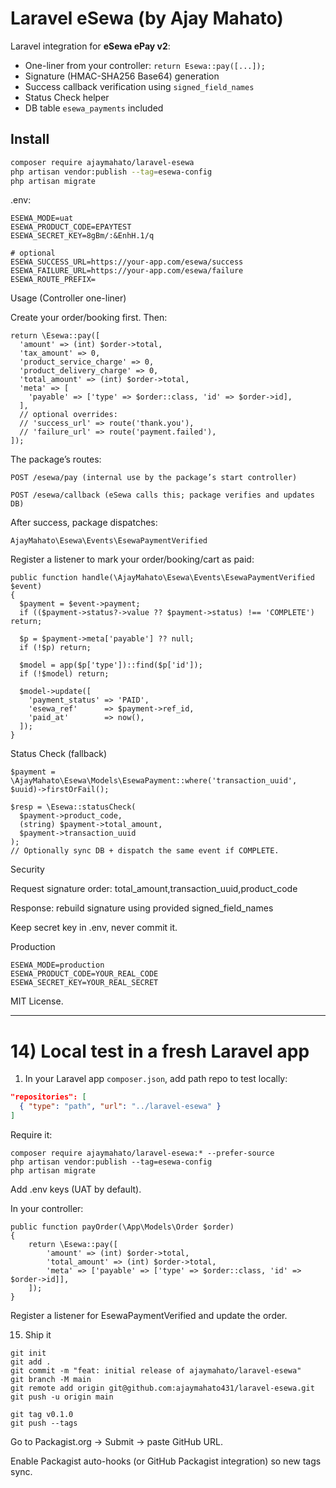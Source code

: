 ﻿# Laravel eSewa (by Ajay Mahato)

Laravel integration for **eSewa ePay v2**:
- One-liner from your controller: `return Esewa::pay([...]);`
- Signature (HMAC-SHA256 Base64) generation
- Success callback verification using `signed_field_names`
- Status Check helper
- DB table `esewa_payments` included

## Install

```bash
composer require ajaymahato/laravel-esewa
php artisan vendor:publish --tag=esewa-config
php artisan migrate
```


.env:

```
ESEWA_MODE=uat
ESEWA_PRODUCT_CODE=EPAYTEST
ESEWA_SECRET_KEY=8gBm/:&EnhH.1/q

# optional
ESEWA_SUCCESS_URL=https://your-app.com/esewa/success
ESEWA_FAILURE_URL=https://your-app.com/esewa/failure
ESEWA_ROUTE_PREFIX=
```

Usage (Controller one-liner)

Create your order/booking first. Then:

```
return \Esewa::pay([
  'amount' => (int) $order->total,
  'tax_amount' => 0,
  'product_service_charge' => 0,
  'product_delivery_charge' => 0,
  'total_amount' => (int) $order->total,
  'meta' => [
    'payable' => ['type' => $order::class, 'id' => $order->id],
  ],
  // optional overrides:
  // 'success_url' => route('thank.you'),
  // 'failure_url' => route('payment.failed'),
]);
```


The package’s routes:

```
POST /esewa/pay (internal use by the package’s start controller)

POST /esewa/callback (eSewa calls this; package verifies and updates DB)
```

After success, package dispatches:

```
AjayMahato\Esewa\Events\EsewaPaymentVerified
```


Register a listener to mark your order/booking/cart as paid:

```
public function handle(\AjayMahato\Esewa\Events\EsewaPaymentVerified $event)
{
  $payment = $event->payment;
  if (($payment->status?->value ?? $payment->status) !== 'COMPLETE') return;

  $p = $payment->meta['payable'] ?? null;
  if (!$p) return;

  $model = app($p['type'])::find($p['id']);
  if (!$model) return;

  $model->update([
    'payment_status' => 'PAID',
    'esewa_ref'      => $payment->ref_id,
    'paid_at'        => now(),
  ]);
}
```

Status Check (fallback)
```
$payment = \AjayMahato\Esewa\Models\EsewaPayment::where('transaction_uuid', $uuid)->firstOrFail();

$resp = \Esewa::statusCheck(
  $payment->product_code,
  (string) $payment->total_amount,
  $payment->transaction_uuid
);
// Optionally sync DB + dispatch the same event if COMPLETE.
```

Security

Request signature order: total_amount,transaction_uuid,product_code

Response: rebuild signature using provided signed_field_names

Keep secret key in .env, never commit it.

Production
```
ESEWA_MODE=production
ESEWA_PRODUCT_CODE=YOUR_REAL_CODE
ESEWA_SECRET_KEY=YOUR_REAL_SECRET
```


MIT License.


---

# 14) Local test in a fresh Laravel app

1) In your Laravel app `composer.json`, add path repo to test locally:

```json
"repositories": [
  { "type": "path", "url": "../laravel-esewa" }
]
```


Require it:

```
composer require ajaymahato/laravel-esewa:* --prefer-source
php artisan vendor:publish --tag=esewa-config
php artisan migrate
```


Add .env keys (UAT by default).

In your controller:

```
public function payOrder(\App\Models\Order $order)
{
    return \Esewa::pay([
        'amount' => (int) $order->total,
        'total_amount' => (int) $order->total,
        'meta' => ['payable' => ['type' => $order::class, 'id' => $order->id]],
    ]);
}
```


Register a listener for EsewaPaymentVerified and update the order.

15) Ship it
```
git init
git add .
git commit -m "feat: initial release of ajaymahato/laravel-esewa"
git branch -M main
git remote add origin git@github.com:ajaymahato431/laravel-esewa.git
git push -u origin main

git tag v0.1.0
git push --tags
```


Go to Packagist.org → Submit → paste GitHub URL.

Enable Packagist auto-hooks (or GitHub Packagist integration) so new tags sync.
